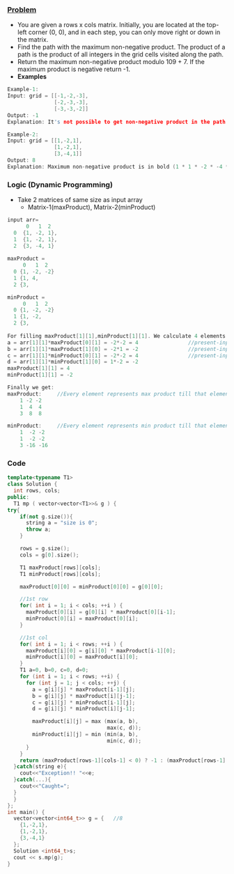 ### [Problem](https://leetcode.com/problems/maximum-non-negative-product-in-a-matrix/)
- You are given a rows x cols matrix. Initially, you are located at the top-left corner (0, 0), and in each step, you can only move right or down in the matrix.
- Find the path with the maximum non-negative product. The product of a path is the product of all integers in the grid cells visited along the path.
- Return the maximum non-negative product modulo 109 + 7. If the maximum product is negative return -1.
- **Examples**
```c++
Example-1:
Input: grid = [[-1,-2,-3],
               [-2,-3,-3],
               [-3,-3,-2]]
Output: -1
Explanation: It's not possible to get non-negative product in the path from (0, 0) to (2, 2), so return -1.

Example-2:
Input: grid = [[1,-2,1],
               [1,-2,1],
               [3,-4,1]]
Output: 8
Explanation: Maximum non-negative product is in bold (1 * 1 * -2 * -4 * 1 = 8).
```

### Logic (Dynamic Programming)
- Take 2 matrices of same size as input array
  - Matrix-1(maxProduct), Matrix-2(minProduct)
```c++
input arr=	    
      0   1  2
  0  {1, -2, 1},
  1  {1, -2, 1},
  2  {3, -4, 1}
	
maxProduct = 
     0   1  2
  0 {1, -2, -2}
  1 {1, 4,
  2 {3,

minProduct = 
     0   1  2
  0 {1, -2, -2}
  1 {1, -2,
  2 {3,	 
	 
For filling maxProduct[1][1],minProduct[1][1]. We calculate 4 elements.
a = arr[1][1]*maxProduct[0][1] = -2*-2 = 4                //present-input-arr-element * Above-Product
b = arr[1][1]*maxProduct[1][0] = -2*1 = -2                //present-input-arr-element * Back-Product
c = arr[1][1]*minProduct[0][1] = -2*-2 = 4                //present-input-arr-element * Above-Product
d = arr[1][1]*minProduct[1][0] = 1*-2 = -2
maxProduct[1][1] = 4
minProduct[1][1] = -2

Finally we get:
maxProduct:     //Every element represents max product till that element traversed from 0,0
    1 -2 -2
    1  4  4
    3  8  8

minProduct:     //Every element represents min product till that element traversed from 0,0
    1  -2 -2
    1  -2 -2
    3 -16 -16
```

### Code
```c++
template<typename T1>
class Solution {
  int rows, cols;
public:
  T1 mp ( vector<vector<T1>>& g ) {
try{
    if(not g.size()){
      string a = "size is 0";
      throw a;
    }

    rows = g.size();
    cols = g[0].size();

    T1 maxProduct[rows][cols];
    T1 minProduct[rows][cols];

    maxProduct[0][0] = minProduct[0][0] = g[0][0];

    //1st row
    for( int i = 1; i < cols; ++i ) {
      maxProduct[0][i] = g[0][i] * maxProduct[0][i-1];
      minProduct[0][i] = maxProduct[0][i];
    }

    //1st col
    for( int i = 1; i < rows; ++i ) {
      maxProduct[i][0] = g[i][0] * maxProduct[i-1][0];
      minProduct[i][0] = maxProduct[i][0];
    }
    T1 a=0, b=0, c=0, d=0;
    for (int i = 1; i < rows; ++i) {
      for (int j = 1; j < cols; ++j) {
        a = g[i][j] * maxProduct[i-1][j];
        b = g[i][j] * maxProduct[i][j-1];
        c = g[i][j] * minProduct[i-1][j];
        d = g[i][j] * minProduct[i][j-1];

        maxProduct[i][j] = max (max(a, b),
                                max(c, d));
        minProduct[i][j] = min (min(a, b),
                                min(c, d));
      }
    }
    return (maxProduct[rows-1][cols-1] < 0) ? -1 : (maxProduct[rows-1][cols-1] % 1000000007);
  }catch(string e){
    cout<<"Exception!! "<<e;
  }catch(...){
    cout<<"Caught=";
  }
  }
};
int main() {
  vector<vector<int64_t>> g = {   //8
    {1,-2,1},
    {1,-2,1},
    {3,-4,1}
  };
  Solution <int64_t>s;
  cout << s.mp(g);
}
```
